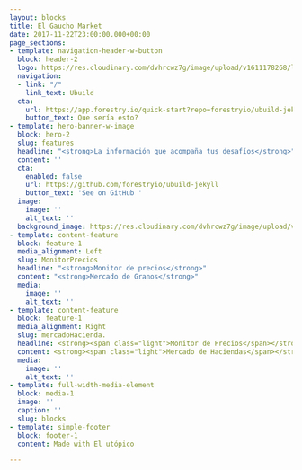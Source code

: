 ```yaml
---
layout: blocks
title: El Gaucho Market
date: 2017-11-22T23:00:00.000+00:00
page_sections:
- template: navigation-header-w-button
  block: header-2
  logo: https://res.cloudinary.com/dvhrcwz7g/image/upload/v1611178268/logo_pyxkko.png
  navigation:
  - link: "/"
    link_text: Ubuild
  cta:
    url: https://app.forestry.io/quick-start?repo=forestryio/ubuild-jekyll&provider=github&engine=jekyll
    button_text: Que sería esto?
- template: hero-banner-w-image
  block: hero-2
  slug: features
  headline: "<strong>La información que acompaña tus desafíos</strong>"
  content: ''
  cta:
    enabled: false
    url: https://github.com/forestryio/ubuild-jekyll
    button_text: 'See on GitHub '
  image:
    image: ''
    alt_text: ''
  background_image: https://res.cloudinary.com/dvhrcwz7g/image/upload/v1611178446/maiz_mgxqbj_lvflik.jpg
- template: content-feature
  block: feature-1
  media_alignment: Left
  slug: MonitorPrecios
  headline: "<strong>Monitor de precios</strong>"
  content: "<strong>Mercado de Granos</strong>"
  media:
    image: ''
    alt_text: ''
- template: content-feature
  block: feature-1
  media_alignment: Right
  slug: mercadoHacienda.
  headline: <strong><span class="light">Monitor de Precios</span></strong>
  content: <strong><span class="light">Mercado de Haciendas</span></strong>
  media:
    image: ''
    alt_text: ''
- template: full-width-media-element
  block: media-1
  image: ''
  caption: ''
  slug: blocks
- template: simple-footer
  block: footer-1
  content: Made with El utópico

---
```

